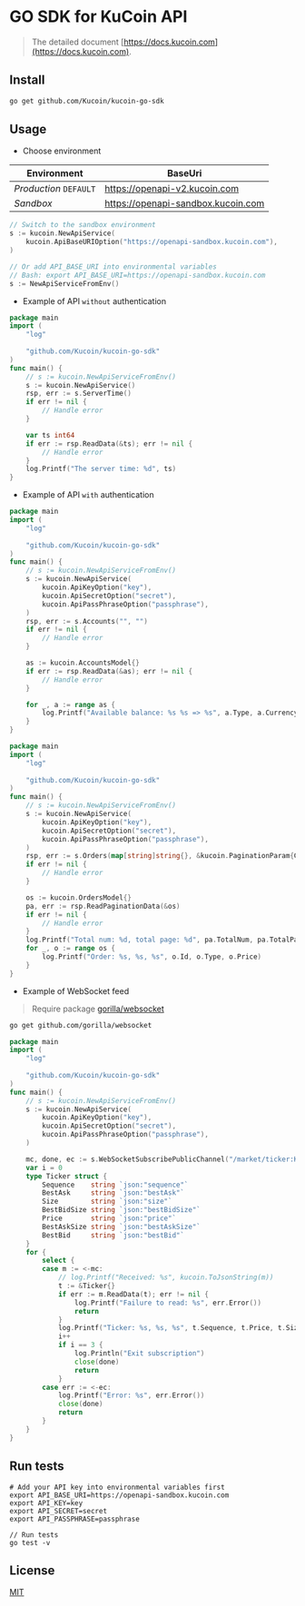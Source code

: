 # GO SDK for KuCoin API
> The detailed document [https://docs.kucoin.com](https://docs.kucoin.com).

## Install

```bash
go get github.com/Kucoin/kucoin-go-sdk
```

## Usage

- Choose environment

| Environment | BaseUri |
| -------- | -------- |
| *Production* `DEFAULT` | https://openapi-v2.kucoin.com |
| *Sandbox* | https://openapi-sandbox.kucoin.com |

```go
// Switch to the sandbox environment
s := kucoin.NewApiService(
    kucoin.ApiBaseURIOption("https://openapi-sandbox.kucoin.com"),
)

// Or add API_BASE_URI into environmental variables
// Bash: export API_BASE_URI=https://openapi-sandbox.kucoin.com
s := NewApiServiceFromEnv()
```

- Example of API `without` authentication

```go
package main
import (
	"log"
	
	"github.com/Kucoin/kucoin-go-sdk"
)
func main() {
	// s := kucoin.NewApiServiceFromEnv()
	s := kucoin.NewApiService()
	rsp, err := s.ServerTime()
	if err != nil {
		// Handle error
	}

	var ts int64
	if err := rsp.ReadData(&ts); err != nil {
		// Handle error
	}
	log.Printf("The server time: %d", ts)
}

```

- Example of API `with` authentication

```go
package main
import (
	"log"
	
	"github.com/Kucoin/kucoin-go-sdk"
)
func main() {
	// s := kucoin.NewApiServiceFromEnv()
	s := kucoin.NewApiService(
		kucoin.ApiKeyOption("key"),
		kucoin.ApiSecretOption("secret"),
		kucoin.ApiPassPhraseOption("passphrase"),
	)
	rsp, err := s.Accounts("", "")
	if err != nil {
		// Handle error
	}

	as := kucoin.AccountsModel{}
	if err := rsp.ReadData(&as); err != nil {
		// Handle error
	}

	for _, a := range as {
		log.Printf("Available balance: %s %s => %s", a.Type, a.Currency, a.Available)
	}
}
```

```go
package main
import (
	"log"
	
	"github.com/Kucoin/kucoin-go-sdk"
)
func main() {
	// s := kucoin.NewApiServiceFromEnv()
	s := kucoin.NewApiService(
		kucoin.ApiKeyOption("key"),
		kucoin.ApiSecretOption("secret"),
		kucoin.ApiPassPhraseOption("passphrase"),
	)
	rsp, err := s.Orders(map[string]string{}, &kucoin.PaginationParam{CurrentPage: 1, PageSize: 10})
	if err != nil {
		// Handle error
	}

	os := kucoin.OrdersModel{}
	pa, err := rsp.ReadPaginationData(&os)
	if err != nil {
		// Handle error
	}
	log.Printf("Total num: %d, total page: %d", pa.TotalNum, pa.TotalPage)
	for _, o := range os {
		log.Printf("Order: %s, %s, %s", o.Id, o.Type, o.Price)
	}
}
```

- Example of WebSocket feed
> Require package [gorilla/websocket](https://github.com/gorilla/websocket)

```bash
go get github.com/gorilla/websocket
```

```go
package main
import (
	"log"
    
	"github.com/Kucoin/kucoin-go-sdk"
)
func main() {
	// s := kucoin.NewApiServiceFromEnv()
	s := kucoin.NewApiService(
		kucoin.ApiKeyOption("key"),
		kucoin.ApiSecretOption("secret"),
		kucoin.ApiPassPhraseOption("passphrase"),
	)

	mc, done, ec := s.WebSocketSubscribePublicChannel("/market/ticker:KCS-BTC", true)
	var i = 0
	type Ticker struct {
		Sequence    string `json:"sequence"`
		BestAsk     string `json:"bestAsk"`
		Size        string `json:"size"`
		BestBidSize string `json:"bestBidSize"`
		Price       string `json:"price"`
		BestAskSize string `json:"bestAskSize"`
		BestBid     string `json:"bestBid"`
	}
	for {
		select {
		case m := <-mc:
			// log.Printf("Received: %s", kucoin.ToJsonString(m))
			t := &Ticker{}
			if err := m.ReadData(t); err != nil {
				log.Printf("Failure to read: %s", err.Error())
				return
			}
			log.Printf("Ticker: %s, %s, %s", t.Sequence, t.Price, t.Size)
			i++
			if i == 3 {
				log.Println("Exit subscription")
				close(done)
				return
			}
		case err := <-ec:
			log.Printf("Error: %s", err.Error())
			close(done)
			return
		}
	}
}
```

## Run tests

```shell
# Add your API key into environmental variables first
export API_BASE_URI=https://openapi-sandbox.kucoin.com
export API_KEY=key
export API_SECRET=secret
export API_PASSPHRASE=passphrase

// Run tests
go test -v
```

## License

[MIT](LICENSE)
